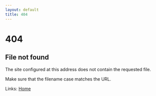 ```yaml
---
layout: default
title: 404
---
```

# 404
## File not found

The site configured at this address does not contain the requested file.

Make sure that the filename case matches the URL.

Links: [Home](https://www.torresjrjr.com/) 
